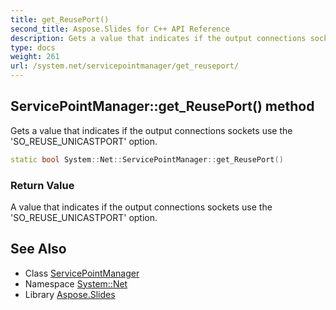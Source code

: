 ```yaml
---
title: get_ReusePort()
second_title: Aspose.Slides for C++ API Reference
description: Gets a value that indicates if the output connections sockets use the 'SO_REUSE_UNICASTPORT' option.
type: docs
weight: 261
url: /system.net/servicepointmanager/get_reuseport/
---
```

## ServicePointManager::get_ReusePort() method


Gets a value that indicates if the output connections sockets use the 'SO_REUSE_UNICASTPORT' option.

```cpp
static bool System::Net::ServicePointManager::get_ReusePort()
```


### Return Value

A value that indicates if the output connections sockets use the 'SO_REUSE_UNICASTPORT' option.

## See Also

* Class [ServicePointManager](../)
* Namespace [System::Net](../../)
* Library [Aspose.Slides](../../../)